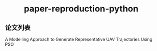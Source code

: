 <h1 style="text-align: center;">paper-reproduction-python</h1>



## 论文列表

A Modelling Approach to Generate Representative UAV Trajectories Using PSO
